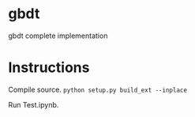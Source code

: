 # gbdt
gbdt complete implementation

# Instructions
Compile source.
`python setup.py build_ext --inplace`

Run Test.ipynb.
